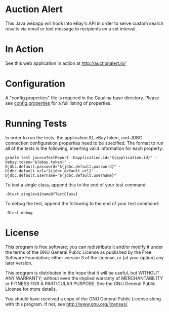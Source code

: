 Auction Alert
========

This Java webapp will hook into eBay's API in order to serve custom search results via email or text message to recipients on a set interval.

In Action
========

See this web application in action at http://auctionalert.io/

Configuration
========

A "config.properties" file is required in the Catalina base directory. Please see [config.properties](https://github.com/jonathanmccann/ebay-webapp/blob/master/src/main/resources/config.properties) for a full listing of properties.

Running Tests
========

In order to run the tests, the application ID, eBay token, and JDBC connection configuration properties need to be specified. The format to run all of the tests is the following, inserting valid information for each property:

```
gradle test jacocoTestReport -Dapplication.id="${application.id}" -Debay.token="${ebay.token}" -Djdbc.default.password="${jdbc.default.password}" -Djdbc.default.url="${jdbc.default.url}" -Djdbc.default.username="${jdbc.default.username}"
```

To test a single class, append this to the end of your test command:

```
-Dtest.single=${nameOfTestClass}
```

To debug the test, append the following to the end of your test command:

```
-Dtest.debug
```

License
========

This program is free software; you can redistribute it and/or modify it under
the terms of the GNU General Public License as published by the Free Software
Foundation; either version 3 of the License, or (at your option) any later
version.

This program is distributed in the hope that it will be useful, but WITHOUT
ANY WARRANTY; without even the implied warranty of MERCHANTABILITY or FITNESS
FOR A PARTICULAR PURPOSE. See the GNU General Public License for more
details.

You should have received a copy of the GNU General Public License along with
this program.  If not, see <http://www.gnu.org/licenses/>.